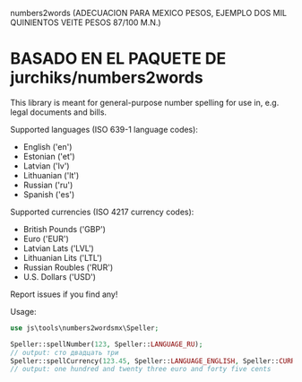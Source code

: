 numbers2words (ADECUACION PARA MEXICO PESOS, EJEMPLO DOS MIL QUINIENTOS VEITE PESOS 87/100 M.N.)

BASADO EN EL PAQUETE DE jurchiks/numbers2words
=============
This library is meant for general-purpose number spelling for use in, e.g. legal documents and bills.

Supported languages (ISO 639-1 language codes):
* English ('en')
* Estonian ('et')
* Latvian ('lv')
* Lithuanian ('lt')
* Russian ('ru')
* Spanish ('es')

Supported currencies (ISO 4217 currency codes):
* British Pounds ('GBP')
* Euro ('EUR')
* Latvian Lats ('LVL')
* Lithuanian Lits ('LTL')
* Russian Roubles ('RUR')
* U.S. Dollars ('USD')

Report issues if you find any!

Usage:
```php
use js\tools\numbers2wordsmx\Speller;

Speller::spellNumber(123, Speller::LANGUAGE_RU);
// output: сто двадцать три
Speller::spellCurrency(123.45, Speller::LANGUAGE_ENGLISH, Speller::CURRENCY_EURO, true, true);
// output: one hundred and twenty three euro and forty five cents
```
